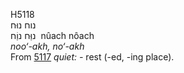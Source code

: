 <body>
  <p>H5118<br>  נוח    נוּח  <br> נוַּח  נוַֹח  ‎  nûach  nôach  <br><i>noo‘-akh,</i> <i>no‘-akh </i><br>From <a href="h5117.htm">5117</a>  <i>quiet: - </i>rest (-ed, -ing place).<br></p>
 </body>